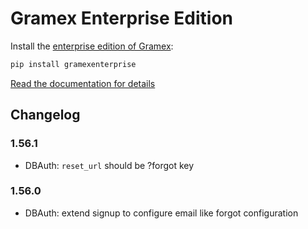 # Gramex Enterprise Edition

Install the [enterprise edition of Gramex](https://learn.gramener.com/guide/):

```bash
pip install gramexenterprise
```

[Read the documentation for details](https://learn.gramener.com/guide/)


## Changelog

### 1.56.1

- DBAuth: `reset_url` should be ?forgot key

### 1.56.0

- DBAuth: extend signup to configure email like forgot configuration